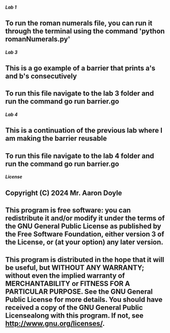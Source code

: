 ##### Lab 1 
## To run the roman numerals file, you can run it through the terminal using the command 'python romanNumerals.py' 

##### Lab 3   
## This is a go example of a barrier that prints a's and b's consecutively
## To run this file navigate to the lab 3 folder and run the command go run barrier.go

##### Lab 4   
## This is a continuation of the previous lab where I am making the barrier reusable
## To run this file navigate to the lab 4 folder and run the command go run barrier.go

##### License 
## Copyright (C) 2024 Mr. Aaron Doyle
## This program is free software: you can redistribute it and/or modify it under the terms of the GNU General Public License as published by the Free Software Foundation, either version 3 of the License, or (at your option) any later version.

## This program is distributed in the hope that it will be useful, but WITHOUT ANY WARRANTY; without even the implied warranty of MERCHANTABILITY or FITNESS FOR A PARTICULAR PURPOSE.  See the GNU General Public License for more details. You should have received a copy of the GNU General Public Licensealong with this program.  If not, see <http://www.gnu.org/licenses/>.